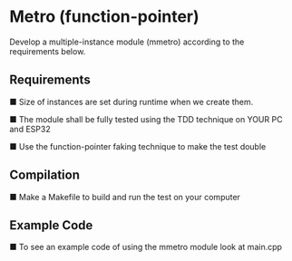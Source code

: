 # Metro (function-pointer)

Develop a multiple-instance module (mmetro) according to the requirements below.

## Requirements

■ Size of instances are set during runtime when we create them.

■ The module shall be fully tested using the TDD technique on YOUR PC and ESP32

■ Use the function-pointer faking technique to make the test double

## Compilation

■ Make a Makefile to build and run the test on your computer

## Example Code

■ To see an example code of using the mmetro module look at main.cpp
